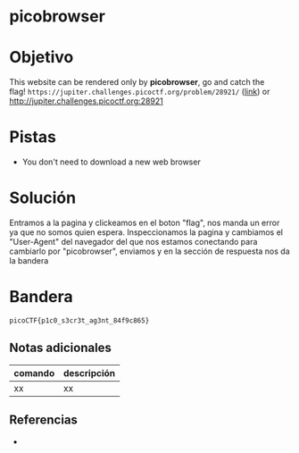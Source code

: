 # picobrowser

# Objetivo
This website can be rendered only by **picobrowser**, go and catch the flag! `https://jupiter.challenges.picoctf.org/problem/28921/` ([link](https://jupiter.challenges.picoctf.org/problem/28921/)) or http://jupiter.challenges.picoctf.org:28921

# Pistas
- You don't need to download a new web browser

# Solución
Entramos a la pagina y clickeamos en el boton "flag", nos manda un error ya que no somos quien espera.
Inspeccionamos la pagina y cambiamos el "User-Agent" del navegador del que nos estamos conectando para cambiarlo por "picobrowser", enviamos y en la sección de respuesta nos da la bandera

# Bandera
`picoCTF{p1c0_s3cr3t_ag3nt_84f9c865}`

## Notas adicionales
| comando | descripción |
| ------ | ------ |
| xx | xx |

## Referencias
- []()